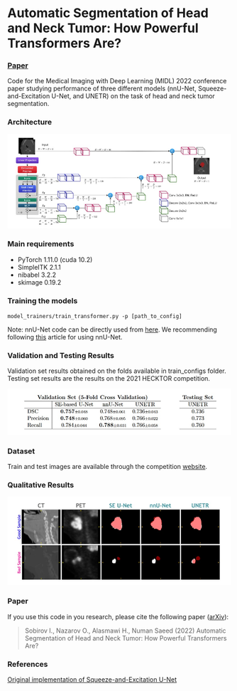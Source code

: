 # Automatic Segmentation of Head and Neck Tumor: How Powerful Transformers Are?
### [Paper](https://arxiv.org/abs/2201.06251)

Code for the Medical Imaging with Deep Learning (MIDL) 2022 conference paper studying performance of three different models (nnU-Net, Squeeze-and-Excitation U-Net, and UNETR) on the task of head and neck tumor segmentation. 


### Architecture

<p align="center">
  <img src="assets/model.jpg" alt="UNETR Architecture" width="700"/>
</p>


### Main requirements
- PyTorch 1.11.0 (cuda 10.2)
- SimpleITK 2.1.1
- nibabel 3.2.2
- skimage 0.19.2


### Training the models
```
model_trainers/train_transformer.py -p [path_to_config]
```
Note: nnU-Net code can be directly used from [here](https://github.com/MIC-DKFZ/nnUNet). We recommending following [this](https://www.google.com/url?sa=t&rct=j&q=&esrc=s&source=web&cd=&cad=rja&uact=8&ved=2ahUKEwjBosWMvNb2AhVQa8AKHSpTDyMQFnoECAoQAQ&url=https%3A%2F%2Fmedium.com%2Fmiccai-educational-initiative%2Fnnu-net-the-no-new-unet-for-automatic-segmentation-8d655f3f6d2a&usg=AOvVaw3UAd0OhSVNG-KYHp_4PcC8) article for using nnU-Net.

### Validation and Testing Results
Validation set results obtained on the folds available in train_configs folder. Testing set results are the results on the 2021 HECKTOR competition.
<p align="center">
  <img src="assets/results.jpg" alt="Results" width="700"/>
</p>


### Dataset
Train and test images are available through the competition [website](https://www.aicrowd.com/challenges/miccai-2021-hecktor).



### Qualitative Results
<p align="center">
  <img src="assets/output_example.jpg" alt="Examples of segmentations by UNETR" width="700"/>
</p>


### Paper
If you use this code in you research, please cite the following paper ([arXiv](https://arxiv.org/abs/2201.06251)):
> Sobirov I., Nazarov O., Alasmawi H., Numan Saeed (2022) Automatic Segmentation of Head and Neck Tumor: How Powerful Transformers Are?

### References
[Original implementation of Squeeze-and-Excitation U-Net](https://github.com/iantsen/hecktor)
